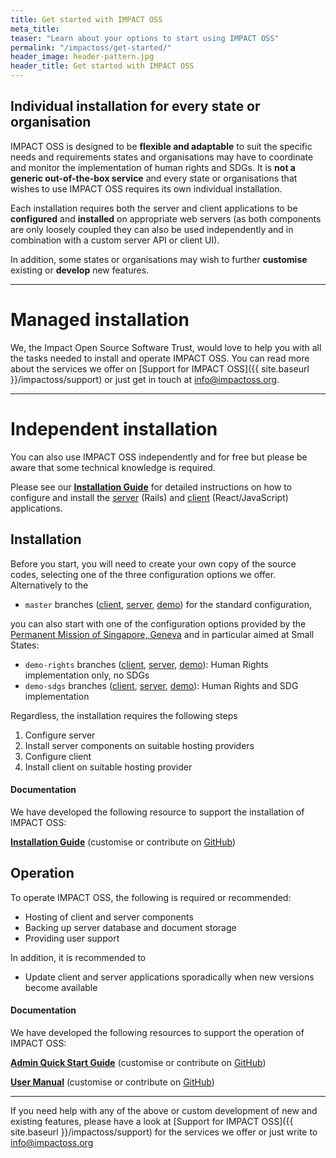 ```yaml
---
title: Get started with IMPACT OSS
meta_title:
teaser: "Learn about your options to start using IMPACT OSS"
permalink: "/impactoss/get-started/"
header_image: header-pattern.jpg
header_title: Get started with IMPACT OSS
---
```


## Individual installation for every state or organisation

IMPACT OSS is designed to be **flexible and adaptable** to suit the specific needs and requirements states and organisations may have to coordinate and monitor the implementation of human rights and SDGs. It is **not a generic out-of-the-box service** and every state or organisations that wishes to use IMPACT OSS requires its own individual installation.

Each installation requires both the server and client applications to be **configured** and **installed** on appropriate web servers (as both components are only loosely coupled they can also be used independently and in combination with a custom server API or client UI).

In addition, some states or organisations may wish to further **customise** existing or **develop** new features.

---

# Managed installation

We, the Impact Open Source Software Trust, would love to help you with all the tasks needed to install and operate IMPACT OSS. You can read more about the services we offer on [Support for IMPACT OSS]({{ site.baseurl }}/impactoss/support) or just get in touch at [info@impactoss.org](mailto:info@impactoss.org).

---

# Independent installation

You can also use IMPACT OSS independently and for free but please be aware that some technical knowledge is required.

Please see our **[Installation Guide](https://install-guide.impactoss.org)** for detailed instructions on how to configure and install the [server](https://github.com/impactoss/impactoss-server) (Rails) and [client](https://github.com/impactoss/impactoss-client) (React/JavaScript) applications.

## Installation

Before you start, you will need to create your own copy of the source codes, selecting one of the three configuration options we offer. Alternatively to the

* `master` branches ([client](https://github.com/impactoss/impactoss-client), [server](https://github.com/impactoss/impactoss-server), [demo](https://demo.impactoss.org)) for the standard configuration,

you can also start with one of the configuration options provided by the [Permanent Mission of Singapore, Geneva](https://www.mfa.gov.sg/content/mfa/overseasmission/geneva.html) and in particular aimed at Small States:

* `demo-rights` branches ([client](https://github.com/impactoss/impactoss-client/tree/demo-rights), [server](https://github.com/impactoss/impactoss-server/tree/demo-rights), [demo](https://demo-rights.impactoss.org)): Human Rights implementation only, no SDGs
* `demo-sdgs` branches ([client](https://github.com/impactoss/impactoss-client/tree/demo-sdgs), [server](https://github.com/impactoss/impactoss-server/tree/demo-sdgs), [demo](https://demo-sdgs.impactoss.org)): Human Rights and SDG implementation

Regardless, the installation requires the following steps

1. Configure server
2. Install server components on suitable hosting providers
3. Configure client
4. Install client on suitable hosting provider

#### Documentation

We have developed the following resource to support the installation of IMPACT OSS:

**[Installation Guide](https://install-guide.impactoss.org)** (customise or contribute on [GitHub](https://github.com/impactoss/impactoss-installation-guide))

## Operation

To operate IMPACT OSS, the following is required or recommended:

* Hosting of client and server components
* Backing up server database and document storage
* Providing user support

In addition, it is recommended to

* Update client and server applications sporadically when new versions become available

#### Documentation

We have developed the following resources to support the operation of IMPACT OSS:

**[Admin Quick Start Guide](https://quick-start.impactoss.org)** (customise or contribute on [GitHub](https://github.com/impactoss/impactoss-admin-quick-start-guide))

**[User Manual](https://user-manual.impactoss.org)** (customise or contribute on [GitHub](https://github.com/impactoss/impactoss-user-manual))

---

If you need help with any of the above or custom development of new and existing features, please have a look at [Support for IMPACT OSS]({{ site.baseurl }}/impactoss/support) for the services we offer or just write to [info@impactoss.org](mailto:info@impactoss.org)
